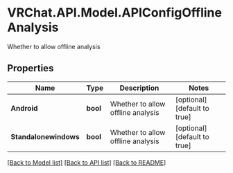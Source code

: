 # VRChat.API.Model.APIConfigOfflineAnalysis
Whether to allow offline analysis

## Properties

Name | Type | Description | Notes
------------ | ------------- | ------------- | -------------
**Android** | **bool** | Whether to allow offline analysis | [optional] [default to true]
**Standalonewindows** | **bool** | Whether to allow offline analysis | [optional] [default to true]

[[Back to Model list]](../README.md#documentation-for-models) [[Back to API list]](../README.md#documentation-for-api-endpoints) [[Back to README]](../README.md)

